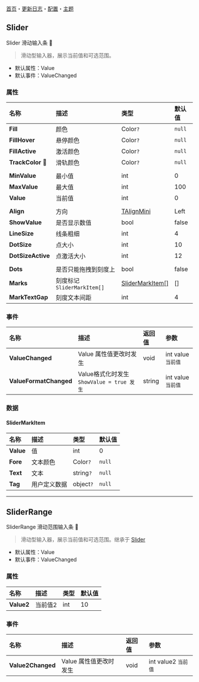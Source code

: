 ﻿[首页](../Home.md)・[更新日志](../UpdateLog.md)・[配置](../Config.md)・[主题](../Theme.md)

## Slider

Slider 滑动输入条 👚

> 滑动型输入器，展示当前值和可选范围。

- 默认属性：Value
- 默认事件：ValueChanged

### 属性

名称 | 描述 | 类型 | 默认值 |
:--|:--|:--|:--|
**Fill** | 颜色 | Color`?` | `null` |
**FillHover** | 悬停颜色 | Color`?` | `null` |
**FillActive** | 激活颜色 | Color`?` | `null` |
**TrackColor** 🔴 | 滑轨颜色 | Color`?` | `null` |
||||
**MinValue** | 最小值 | int | 0 |
**MaxValue** | 最大值 | int | 100 |
**Value** | 当前值 | int | 0 |
||||
**Align** | 方向 | [TAlignMini](Enum.md#talignmini) | Left |
**ShowValue** | 是否显示数值 | bool | false |
**LineSize** | 线条粗细 | int | 4 |
**DotSize** | 点大小 | int | 10 |
**DotSizeActive** | 点激活大小 | int | 12 |
||||
**Dots** | 是否只能拖拽到刻度上 | bool | false |
**Marks** | 刻度标记 `SliderMarkItem[]` | [SliderMarkItem[]](#slidermarkitem) | [] |
**MarkTextGap** | 刻度文本间距 | int | 4 |

### 事件

名称 | 描述 | 返回值 | 参数 |
:--|:--|:--|:--|
**ValueChanged** | Value 属性值更改时发生 | void | int value `当前值` |
**ValueFormatChanged** | Value格式化时发生 `ShowValue = true 发生` | string | int value `当前值` |


### 数据

#### SliderMarkItem

名称 | 描述 | 类型 | 默认值 |
:--|:--|:--|:--|
**Value** | 值 | int | 0 |
**Fore** | 文本颜色 | Color`?` | `null` |
**Text** | 文本 | string`?` | `null` |
**Tag** | 用户定义数据 | object`?` | `null` |


***


## SliderRange

SliderRange 滑动范围输入条 👚

> 滑动型输入器，展示当前值和可选范围。继承于 [Slider](Slider)

- 默认属性：Value
- 默认事件：ValueChanged

### 属性

名称 | 描述 | 类型 | 默认值 |
:--|:--|:--|:--|
**Value2** | 当前值2 | int | 10 |

### 事件

名称 | 描述 | 返回值 | 参数 |
:--|:--|:--|:--|
**Value2Changed** | Value 属性值更改时发生 | void | int value2 `当前值` |